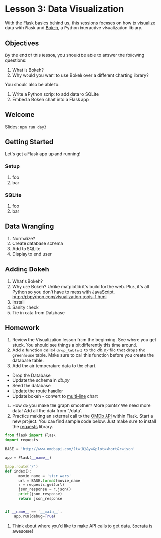# Lesson 3: Data Visualization

With the Flask basics behind us, this sessions focuses on how to visualize data with Flask and [Bokeh](http://bokeh.pydata.org/en/latest/), a Python interactive visualization library.

## Objectives

By the end of this lesson, you should be able to answer the following questions:

1. What is Bokeh?
1. Why would you want to use Bokeh over a different charting library?

You should also be able to:

1. Write a Python script to add data to SQLite
1. Embed a Bokeh chart into a Flask app

## Welcome

Slides: `npm run day3`

## Getting Started

Let's get a Flask app up and running!

### Setup

1. foo
1. bar

### SQLite

1. foo
1. bar

## Data Wrangling

1. Normalize?
1. Create database schema
1. Add to SQLite
1. Display to end user

## Adding Bokeh

1. What's Bokeh?
1. Why use Bokeh? Unlike matplotlib it's build for the web. Plus, it's all Python so you don't have to mess with JavaScript. http://pbpython.com/visualization-tools-1.html
1. Install
1. Sanity check
1. Tie in data from Database

## Homework

1. Review the Visualization lesson from the beginning. See where you get stuck. You should see things a bit differently this time around.
1. Add a function called `drop_table()` to the *db.py* file that drops the `greenhouse` table. Make sure to call this function before you create the database table.
1. Add the air temperature data to the chart.
  - Drop the Database
  - Update the schema in *db.py*
  - Seed the database
  - Update the route handler
  - Update bokeh - convert to [multi-line](http://bokeh.pydata.org/en/latest/docs/user_guide/plotting.html#multiple-lines) chart
1. How do you make the graph smoother? More points? We need more data! Add all the data from "/data".
1. Practice making an external call to the [OMDb API](http://www.omdbapi.com/) within Flask. Start a new project. You can find sample code below. Just make sure to install the [requests](http://docs.python-requests.org/en/master/) library.

  ```python
  from flask import Flask
  import requests

  BASE = 'http://www.omdbapi.com/?t={0}&y=&plot=short&r=json'

  app = Flask(__name__)

  @app.route('/')
  def index():
        movie_name = 'star wars'
        url = BASE.format(movie_name)
        r = requests.get(url)
        json_response = r.json()
        print(json_response)
        return json_response


  if __name__ == '__main__':
      app.run(debug=True)
  ```

1. Think about where you'd like to make API calls to get data. [Socrata](https://dev.socrata.com/) is awesome!
